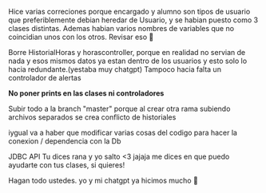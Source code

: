 Hice varias correciones porque encargado y alumno son tipos de usuario que preferiblemente debian heredar de Usuario, y se habian puesto como 3 clases distintas.
Ademas habian varios nombres de variables que no coincidian unos con los otros. Revisar eso 🙂

Borre HistorialHoras y horascontroller, porque en realidad no servian de nada y esos mismos datos ya estan dentro de los usuarios y esto solo lo hacia redundante.(yestaba muy chatgpt)
Tampoco hacia falta un controlador de alertas

**No poner prints en las clases ni controladores**

Subir todo a la branch "master" porque al crear otra rama subiendo archivos separados se crea conflicto de historiales 

iygual va a haber que modificar varias cosas del codigo para hacer la conexion / dependencia con la Db 



JDBC API
Tu dices rana y yo salto <3 jajaja me dices en que puedo ayudarte con tus clases, si quieres!


Hagan todo ustedes. yo y mi chatgpt ya hicimos mucho 🤑

